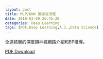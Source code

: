 ```yaml
---
layout: post
title: MLP/DNN 推導及流程
date: 2018-02-09 20:45:28
categories: Deep Learning
tags: [PDF,Deep Learning,A.I.,Data Science]
---
```

全連結層的深度類神經網路介紹和BP推導。

[PDF Download](/assets/2018-02-09-MLP-DNN-推導及流程/MLP-DNN-推導及流程.pdf )

